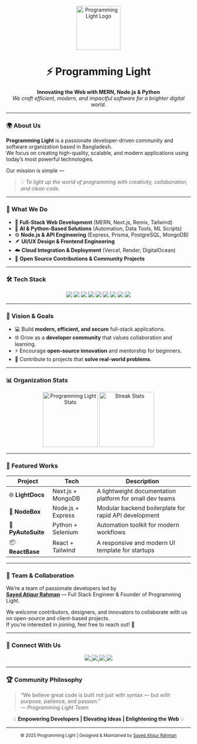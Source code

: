 <!-- Programming Light Organization README -->

<p align="center">
<!--->
  <img src="https://github.com/user-attachments/assets/63aec3b8-569c-4a0e-9668-8279e3d03170" width="120" alt="Programming Light Logo" />
</--->
  
</p>

<h1 align="center">⚡ Programming Light</h1>
<p align="center">
  <b>Innovating the Web with MERN, Node.js & Python</b><br/>
  <i>We craft efficient, modern, and impactful software for a brighter digital world.</i>
</p>

---

### 🌍 About Us

**Programming Light** is a passionate developer-driven community and software organization based in Bangladesh.  
We focus on creating high-quality, scalable, and modern applications using today’s most powerful technologies.

Our mission is simple —  
> 💡 *To light up the world of programming with creativity, collaboration, and clean code.*

---

### 🚀 What We Do

- 🔧 **Full-Stack Web Development** (MERN, Next.js, Remix, Tailwind)
- 🧠 **AI & Python-Based Solutions** (Automation, Data Tools, ML Scripts)
- ⚙️ **Node.js & API Engineering** (Express, Prisma, PostgreSQL, MongoDB)
- 🪶 **UI/UX Design & Frontend Engineering**
- ☁️ **Cloud Integration & Deployment** (Vercel, Render, DigitalOcean)
- 🧩 **Open Source Contributions & Community Projects**

---

### 🛠️ Tech Stack

<p align="center">
  <img src="https://img.shields.io/badge/React-20232a?style=for-the-badge&logo=react&logoColor=61dafb" />
  <img src="https://img.shields.io/badge/Next.js-000000?style=for-the-badge&logo=nextdotjs&logoColor=white" />
  <img src="https://img.shields.io/badge/Node.js-339933?style=for-the-badge&logo=node.js&logoColor=white" />
  <img src="https://img.shields.io/badge/Express.js-000000?style=for-the-badge" />
  <img src="https://img.shields.io/badge/MongoDB-47A248?style=for-the-badge&logo=mongodb&logoColor=white" />
  <img src="https://img.shields.io/badge/Python-3776AB?style=for-the-badge&logo=python&logoColor=white" />
  <img src="https://img.shields.io/badge/Tailwind_CSS-38B2AC?style=for-the-badge&logo=tailwind-css&logoColor=white" />
  <img src="https://img.shields.io/badge/Prisma-2D3748?style=for-the-badge&logo=prisma&logoColor=white" />
  <img src="https://img.shields.io/badge/PostgreSQL-4169E1?style=for-the-badge&logo=postgresql&logoColor=white" />
</p>

---

### 🌱 Vision & Goals

- 💻 Build **modern, efficient, and secure** full-stack applications.  
- 🌐 Grow as a **developer community** that values collaboration and learning.  
- ⚡ Encourage **open-source innovation** and mentorship for beginners.  
- 🧩 Contribute to projects that **solve real-world problems**.

---

### 📊 Organization Stats

<p align="center">
  <img src="https://github-readme-stats.vercel.app/api?username=Programming-light-71&show_icons=true&theme=transparent" height="150" alt="Programming Light Stats" />
  <img src="https://github-readme-streak-stats.herokuapp.com/?user=Programming-light-71&theme=transparent" height="150" alt="Streak Stats" />
</p>

---

### 🧠 Featured Works

| Project | Tech | Description |
|----------|------|-------------|
| 🌐 **LightDocs** | Next.js + MongoDB | A lightweight documentation platform for small dev teams |
| 🧰 **NodeBox** | Node.js + Express | Modular backend boilerplate for rapid API development |
| 🤖 **PyAutoSuite** | Python + Selenium | Automation toolkit for modern workflows |
| 📦 **ReactBase** | React + Tailwind | A responsive and modern UI template for startups |

---

### 👥 Team & Collaboration

We’re a team of passionate developers led by  
**[Sayed Atiqur Rahman](https://github.com/sayedatiqurrahman)** — Full Stack Engineer & Founder of Programming Light.

We welcome contributors, designers, and innovators to collaborate with us on open-source and client-based projects.  
If you’re interested in joining, feel free to reach out! 🤝

---

### 🔗 Connect With Us

<p align="center">
  <a href="https://github.com/Programming-light-71" target="_blank">
    <img src="https://img.shields.io/badge/GitHub-181717?style=for-the-badge&logo=github&logoColor=white" />
  </a>
  <a href="https://www.linkedin.com/in/satiqurrahman/" target="_blank">
    <img src="https://img.shields.io/badge/LinkedIn-0077B5?style=for-the-badge&logo=linkedin&logoColor=white" />
  </a>
  <a href="https://atiqurrahman-portfolio.web.app/" target="_blank">
    <img src="https://img.shields.io/badge/Portfolio-7B1FA2?style=for-the-badge&logo=google-chrome&logoColor=white" />
  </a>
  <a href="https://www.facebook.com/sayedmd.atiqurrahman/" target="_blank">
    <img src="https://img.shields.io/badge/Facebook-1877F2?style=for-the-badge&logo=facebook&logoColor=white" />
  </a>
</p>

---

### 🏆 Community Philosophy

> “We believe great code is built not just with syntax — but with purpose, patience, and passion.”  
> — *Programming Light Team*

<p align="center">
  💡 <b>Empowering Developers | Elevating Ideas | Enlightening the Web</b> 💡
</p>

---

<p align="center">
  <sub>© 2025 Programming Light | Designed & Maintained by <a href="https://github.com/sayedatiqurrahman">Sayed Atiqur Rahman</a></sub>
</p>
